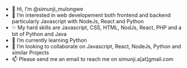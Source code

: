 - 👋 Hi, I’m @simunji_mulongwe
- 👀 I’m interested in web developement both frontend and backend particularly Javascript with NodeJs, React and Python
- ✨ My hard  skills are Javascript, CSS, HTML, NodJs, React, PHP and a bit of Python and Java
- 🌱 I’m currently learning Python 
- 💞️ I’m looking to collaborate on Javascript, React, NodeJs, Python and similar Projects
- 📫 Please send me an email to reach me on simunji.a[at]gmail.com

<!---
simunji/simunji is a ✨ special ✨ repository because its `README.md` (this file) appears on your GitHub profile.
You can click the Preview link to take a look at your changes.
--->
